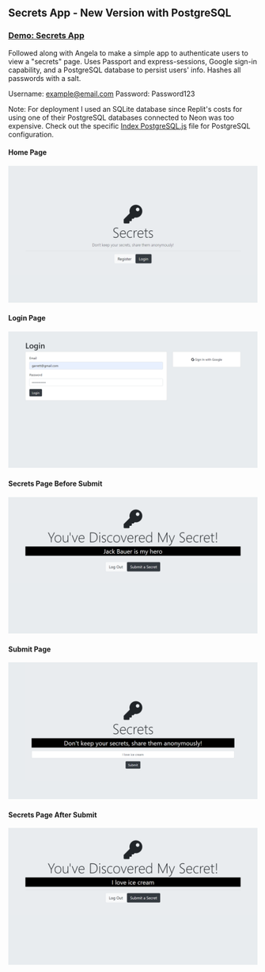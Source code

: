 ## Secrets App - New Version with PostgreSQL

### [Demo: Secrets App](https://secrets-app-v-2-gdbecker.replit.app/)

Followed along with Angela to make a simple app to authenticate users to view a "secrets" page. Uses Passport and express-sessions, Google sign-in capability, and a PostgreSQL database to persist users' info. Hashes all passwords with a salt.

Username: example@email.com
Password: Password123

Note: For deployment I used an SQLite database since Replit's costs for using one of their PostgreSQL databases connected to Neon was too expensive. Check out the specific [Index PostgreSQL.js](./index%20postgresql.js) file for PostgreSQL configuration.

#### Home Page

!["HomePage"](./01-HomePage.png)

#### Login Page

!["LoginPage"](./02-LoginPage.png)

#### Secrets Page Before Submit

!["SecretsPageInitial"](./03-SecretsPageInitial.png)

#### Submit Page

!["SubmitPage"](./04-SubmitPage.png)

#### Secrets Page After Submit

!["SubmitPageNewSecret"](./05-SubmitPageNewSecret.png)
